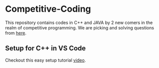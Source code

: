 # Competitive-Coding

This repository contains codes in C++ and JAVA by 2 new comers in the realm of competitive programming.
We are picking and solving questions from [here](https://techiedelight.quora.com/500-Data-Structures-and-Algorithms-interview-questions-and-their-solutions).

## Setup for C++ in VS Code

Checkout this easy setup tutorial [video](https://youtu.be/smUzCvqQKC8).